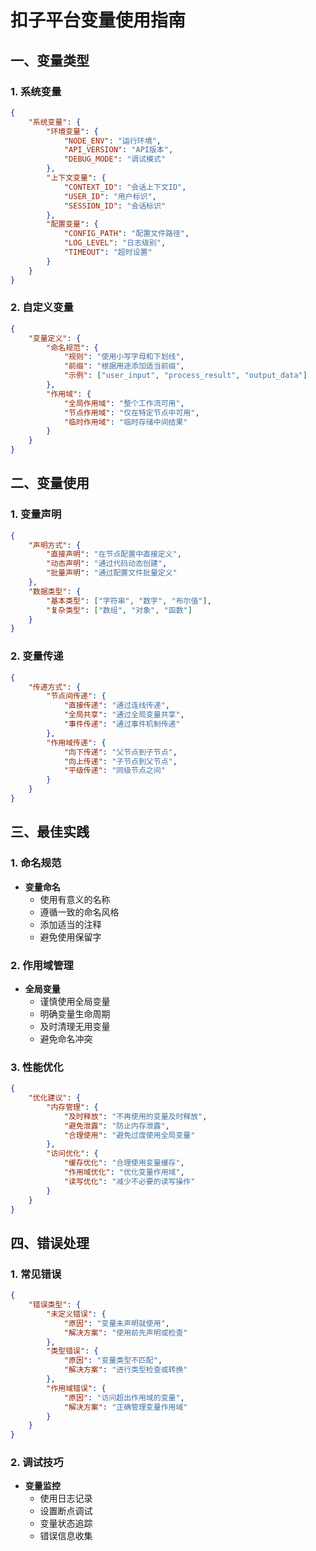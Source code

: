 # 扣子平台变量使用指南

## 一、变量类型

### 1. 系统变量
```json
{
    "系统变量": {
        "环境变量": {
            "NODE_ENV": "运行环境",
            "API_VERSION": "API版本",
            "DEBUG_MODE": "调试模式"
        },
        "上下文变量": {
            "CONTEXT_ID": "会话上下文ID",
            "USER_ID": "用户标识",
            "SESSION_ID": "会话标识"
        },
        "配置变量": {
            "CONFIG_PATH": "配置文件路径",
            "LOG_LEVEL": "日志级别",
            "TIMEOUT": "超时设置"
        }
    }
}
```

### 2. 自定义变量
```json
{
    "变量定义": {
        "命名规范": {
            "规则": "使用小写字母和下划线",
            "前缀": "根据用途添加适当前缀",
            "示例": ["user_input", "process_result", "output_data"]
        },
        "作用域": {
            "全局作用域": "整个工作流可用",
            "节点作用域": "仅在特定节点中可用",
            "临时作用域": "临时存储中间结果"
        }
    }
}
```

## 二、变量使用

### 1. 变量声明
```json
{
    "声明方式": {
        "直接声明": "在节点配置中直接定义",
        "动态声明": "通过代码动态创建",
        "批量声明": "通过配置文件批量定义"
    },
    "数据类型": {
        "基本类型": ["字符串", "数字", "布尔值"],
        "复杂类型": ["数组", "对象", "函数"]
    }
}
```

### 2. 变量传递
```json
{
    "传递方式": {
        "节点间传递": {
            "直接传递": "通过连线传递",
            "全局共享": "通过全局变量共享",
            "事件传递": "通过事件机制传递"
        },
        "作用域传递": {
            "向下传递": "父节点到子节点",
            "向上传递": "子节点到父节点",
            "平级传递": "同级节点之间"
        }
    }
}
```

## 三、最佳实践

### 1. 命名规范
- **变量命名**
  - 使用有意义的名称
  - 遵循一致的命名风格
  - 添加适当的注释
  - 避免使用保留字

### 2. 作用域管理
- **全局变量**
  - 谨慎使用全局变量
  - 明确变量生命周期
  - 及时清理无用变量
  - 避免命名冲突

### 3. 性能优化
```json
{
    "优化建议": {
        "内存管理": {
            "及时释放": "不再使用的变量及时释放",
            "避免泄露": "防止内存泄露",
            "合理使用": "避免过度使用全局变量"
        },
        "访问优化": {
            "缓存优化": "合理使用变量缓存",
            "作用域优化": "优化变量作用域",
            "读写优化": "减少不必要的读写操作"
        }
    }
}
```

## 四、错误处理

### 1. 常见错误
```json
{
    "错误类型": {
        "未定义错误": {
            "原因": "变量未声明就使用",
            "解决方案": "使用前先声明或检查"
        },
        "类型错误": {
            "原因": "变量类型不匹配",
            "解决方案": "进行类型检查或转换"
        },
        "作用域错误": {
            "原因": "访问超出作用域的变量",
            "解决方案": "正确管理变量作用域"
        }
    }
}
```

### 2. 调试技巧
- **变量监控**
  - 使用日志记录
  - 设置断点调试
  - 变量状态追踪
  - 错误信息收集 